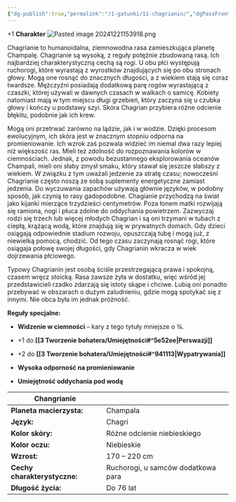 ```yaml
---
{"dg-publish":true,"permalink":"/1-gatunki/11-chagrianin/","dgPassFrontmatter":true}
---
```


+1 **Charakter**
![Pasted image 20241221153918.png](/img/user/6%20Obrazy/Pasted%20image%2020241221153918.png)

Chagrianie to humanoidalna, ziemnowodna rasa zamieszkująca planetę Champalę. Chagrianie są wysoką, z reguły potężnie zbudowaną rasą. Ich najbardziej charakterystyczną cechą są rogi. U obu płci występują ruchorogi, które wyrastają z wyrostków znajdujących się po obu stronach głowy. Mogą one rosnąć do znacznych długości, a z wiekiem stają się coraz twardsze. Mężczyźni posiadają dodatkową parę rogów wyrastającą z czaszki, której używali w dawnych czasach w walkach o samicę. Kobiety natomiast mają w tym miejscu długi grzebień, który zaczyna się u czubka głowy i kończy u podstawy szyi. Skóra Chagrian przybiera różne odcienie błękitu, podobnie jak ich krew.

Mogą oni przetrwać zarówno na lądzie, jak i w wodzie. Dzięki procesom ewolucyjnym, ich skóra jest w znacznym stopniu odporna na promieniowanie. Ich wzrok zaś pozwala widzieć im niemal dwa razy lepiej niż większość ras. Mieli też zdolność do rozpoznawania kolorów w ciemnościach. Jednak, z powodu bezustannego eksplorowania oceanów Champali, mieli oni słaby zmysł smaku, który stawał się jeszcze słabszy z wiekiem. W związku z tym uważali jedzenie za stratę czasu; nowocześni Chagrianie często noszą ze sobą suplementy energetyczne zamiast jedzenia. Do wyczuwania zapachów używają głównie języków, w podobny sposób, jak czynią to rasy gadopodobne. Chagianie przychodzą na świat jako kijanki mierzące trzydzieści centymetrów. Poza łonem matki rozwijają się ramiona, nogi i płuca zdolne do oddychania powietrzem. Zazwyczaj rodzi się trzech lub więcej młodych Chagrian i są oni trzymani w tubach z ciepłą, krążącą wodą, które znajdują się w prywatnych domach. Gdy dzieci osiągają odpowiednie stadium rozwoju, opuszczają tubę i mogą już, z niewielką pomocą, chodzić. Od tego czasu zaczynają rosnąć rogi, które osiągaja połowę swojej długości, gdy Chagrianin wkracza w wiek dojrzewania płciowego.

Typowy Chagrianin jest osobą ściśle przestrzegającą prawa i spokojną, czasem wręcz stoicką. Rasa zawsze żyła w dostatku, więc wśród jej przedstawicieli rzadko zdarzają się istoty skąpe i chciwe. Lubią oni ponadto przebywać w obszarach o dużym zaludnieniu, gdzie mogą spotykać się z innymi. Nie obca była im jednak próżność.

**Reguły specjalne:**

- **Widzenie w ciemności** – kary z tego tytuły mniejsze o ¾.

- +1 do **[[3 Tworzenie bohatera/Umiejętności#^5e52ee\|Perswazji]]**

- +2 do **[[3 Tworzenie bohatera/Umiejętności#^941113\|Wypatrywania]]**

- **Wysoka odporność na promieniowanie**

- **Umiejętność oddychania pod wodą**

| **Changrianie**              |                                    |
| ---------------------------- | ---------------------------------- |
| **Planeta macierzysta:**     | Champala                           |
| **Język:**                   | Chagri                             |
| **Kolor skóry:**             | Różne odcienie niebieskiego        |
| **Kolor oczu:**              | Niebieskie                         |
| **Wzrost:**                  | 170 – 220 cm                       |
| **Cechy charakterystyczne:** | Ruchorogi, u samców dodatkowa para |
| **Długość życia:**           | Do 76 lat                          |